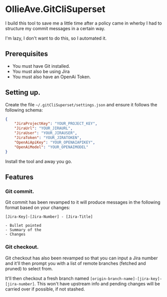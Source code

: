 # OllieAve.GitCliSuperset

I build this tool to save me a little time after a policy came in wherby I had to structure my commit messages in a certain way.

I'm lazy, I don't want to do this, so I automated it.

## Prerequisites

- You must have Git installed.
- You must also be using Jira
- You must also have an OpenAi Token.

## Setting up.

Create the file `~/.gitCliSuperset/settings.json` and ensure it follows the following schema:

```json
{
    "JiraProjectKey": "YOUR_PROJECT_KEY",
	"JiraUrl": "YOUR_JIRAURL",
	"JiraUser": "YOUR_JIRAUSER",
	"JiraToken": "YOUR_JIRATOKEN",
	"OpenAiApiKey": "YOUR_OPENAIAPIKEY",
	"OpenAiModel": "YOUR_OPENAIMODEL"
}
```

Install the tool and away you go.

## Features

### Git commit.

Git commit has been revamped to it will produce messages in the following format based on your changes:

```
[Jira-Key]-[Jira-Number] - [Jira-Title]

- Bullet pointed
- Summary of the
- Changes
```

### Git checkout.

Git checkout has also been revamped so that you can input a Jira number and it'll then prompt you with a list of remote branches (fetched and pruned) to select from.

It'll then checkout a fresh branch named `[origin-branch-name]-[jira-key]-[jira-number]`. This won't have upstream info and pending changes will be carried over if possible, if not stashed.